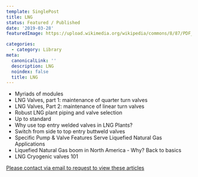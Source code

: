 ```yaml
---
template: SinglePost
title: LNG
status: Featured / Published
date: '2019-03-28'
featuredImage: https://upload.wikimedia.org/wikipedia/commons/8/87/PDF_file_icon.svg

categories:
  - category: Library
meta:
  canonicalLink: ''
  description: LNG
  noindex: false
  title: LNG
---
```


- Myriads of modules
- LNG Valves, part 1: maintenance of quarter turn valves
- LNG Valves, Part 2: maintenance of linear turn valves
- Robust LNG plant piping and valve selection
- Up to standard
- Why use top entry welded valves in LNG Plants?
- Switch from side to top entry buttweld valves
- Specific Pump & Valve Features Serve Liquefied Natural Gas Applications
- Liquefied Natural Gas boom in North America - Why? Back to basics
- LNG Cryogenic valves 101

[Please contact via email to request to view these articles](https://gapvinc.com/contact)



